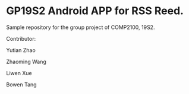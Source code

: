 # GP19S2 Android APP for RSS Reed.

Sample repository for the group project of COMP2100, 19S2.

Contributor:

Yutian Zhao

Zhaoming Wang

Liwen Xue

Bowen Tang
